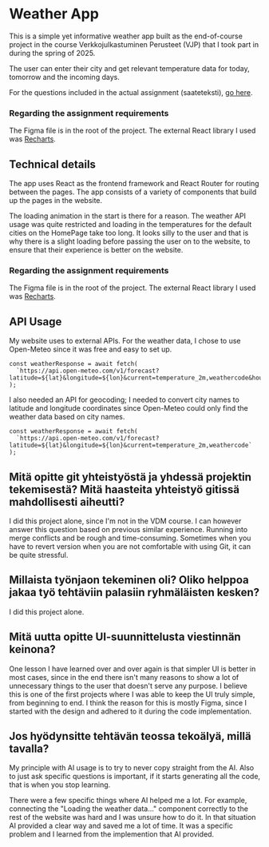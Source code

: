 # Weather App

This is a simple yet informative weather app built as the end-of-course project in the course Verkkojulkastuminen Perusteet (VJP) that I took part in during the spring of 2025. 

The user can enter their city and get relevant temperature data for today, tomorrow and the incoming days.

For the questions included in the actual assignment (saateteksti), [go here](#mitä-opitte-git-yhteistyöstä-ja-yhdessä-projektin-tekemisestä-mitä-haasteita-yhteistyö-gitissä-mahdollisesti-aiheutti).

### Regarding the assignment requirements
The Figma file is in the root of the project. The external React library I used was [Recharts](https://recharts.org/en-US).


## Technical details

The app uses React as the frontend framework and React Router for routing between the pages. The app consists of a variety of components that build up the pages in the website.

The loading animation in the start is there for a reason. The weather API usage was quite restricted and loading in the temperatures for the default cities on the HomePage take too long. It looks silly to the user and that is why there is a slight loading before passing the user on to the website, to ensure that their experience is better on the website.

### Regarding the assignment requirements
The Figma file is in the root of the project. The external React library I used was [Recharts](https://recharts.org/en-US).

## API Usage

My website uses to external APIs. For the weather data, I chose to use Open-Meteo since it was free and easy to set up. 

```
const weatherResponse = await fetch(
  `https://api.open-meteo.com/v1/forecast?latitude=${lat}&longitude=${lon}&current=temperature_2m,weathercode&hourly=temperature_2m&daily=weathercode,temperature_2m_max,temperature_2m_min&timezone=auto&forecast_days=7`
);
```

I also needed an API for geocoding; I needed to convert city names to latitude and longitude coordinates since Open-Meteo could only find the weather data based on city names. 

```
const weatherResponse = await fetch(
  `https://api.open-meteo.com/v1/forecast?latitude=${lat}&longitude=${lon}&current=temperature_2m,weathercode`
);

```

## Mitä opitte git yhteistyöstä ja yhdessä projektin tekemisestä? Mitä haasteita yhteistyö gitissä mahdollisesti aiheutti?

I did this project alone, since I'm not in the VDM course. I can however answer this question based on previous similar experience. Running into merge conflicts and be rough and time-consuming. Sometimes when you have to revert version when you are not comfortable with using Git, it can be quite stressful.

## Millaista työnjaon tekeminen oli? Oliko helppoa jakaa työ tehtäviin palasiin ryhmäläisten kesken?

I did this project alone.

## Mitä uutta opitte UI-suunnittelusta viestinnän keinona?

One lesson I have learned over and over again is that simpler UI is better in most cases, since in the end there isn't many reasons to show a lot of unnecessary things to the user that doesn't serve any purpose. I believe this is one of the first projects where I was able to keep the UI truly simple, from beginning to end. I think the reason for this is mostly Figma, since I started with the design and adhered to it during the code implementation. 

## Jos hyödynsitte tehtävän teossa tekoälyä, millä tavalla?

My principle with AI usage is to try to never copy straight from the AI. Also to just ask specific questions is important, if it starts generating all the code, that is when you stop learning. 

There were a few specific things where AI helped me a lot. For example, connecting the "Loading the weather data..." component correctly to the rest of the website was hard and I was unsure how to do it. In that situation AI provided a clear way and saved me a lot of time. It was a specific problem and I learned from the implemention that AI provided.